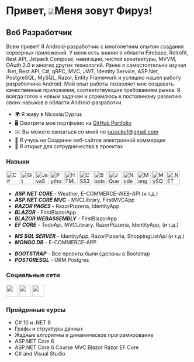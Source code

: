 Привет, ![](https://user-images.githubusercontent.com/18350557/176309783-0785949b-9127-417c-8b55-ab5a4333674e.gif)Меня зовут Фируз!
======================================================================================================================================

Веб Разработчик
-----------------

Всем привет! Я Android-разработчик с многолетним опытом создания серверных приложений. У меня есть знания в области Firebase, Retrofit, Rest API, Jetpack Compose, навигации, чистой архитектуры, MVVM, OAuth 2.0 и многих других технологий. Ранее я самостоятельно изучал .Net, Rest API, C#, gRPC, MVC, JWT, Identity Service, ASP.Net, PostgreSQL, MySQL, Razor, Entity Framework и успешно нашел работу разработчика Android. Мой опыт работы позволяет мне создавать качественные приложения, соответствующие требованиям рынка. Я всегда готов к новым задачам и стремлюсь к постоянному развитию своих навыков в области Android-разработки.

* 🌍  Я живу в Nicosia/Cyprus
* 🖥️  Смотрите мое портфолио на [GitHub Portfolio](https://github.com/razackoff/razackoff)
* ✉️  Вы можете связаться со мной по [razackof@gmail.com](mailto:razackof@gmail.com)
* 🧠  Я учусь на Создание веб-сайтов электронной коммерции
* 🤝  Я открыт для сотрудничества в проектах

### Навыки

<p align="left">
<a href="https://docs.microsoft.com/en-us/dotnet/csharp/" target="_blank" rel="noreferrer"><img src="https://raw.githubusercontent.com/danielcranney/readme-generator/main/public/icons/skills/csharp-colored.svg" width="36" height="36" alt="C#" /></a>
<a href="https://git-scm.com/" target="_blank" rel="noreferrer"><img src="https://raw.githubusercontent.com/danielcranney/readme-generator/main/public/icons/skills/git-colored.svg" width="36" height="36" alt="Git" /></a>
<a href="https://developer.mozilla.org/en-US/docs/Web/JavaScript" target="_blank" rel="noreferrer"><img src="https://raw.githubusercontent.com/danielcranney/readme-generator/main/public/icons/skills/javascript-colored.svg" width="36" height="36" alt="JavaScript" /></a>
<a href="https://www.python.org/" target="_blank" rel="noreferrer"><img src="https://raw.githubusercontent.com/danielcranney/readme-generator/main/public/icons/skills/python-colored.svg" width="36" height="36" alt="Python" /></a>
<a href="https://developer.mozilla.org/en-US/docs/Glossary/HTML5" target="_blank" rel="noreferrer"><img src="https://raw.githubusercontent.com/danielcranney/readme-generator/main/public/icons/skills/html5-colored.svg" width="36" height="36" alt="HTML5" /></a>
<a href="https://www.w3.org/TR/CSS/#css" target="_blank" rel="noreferrer"><img src="https://raw.githubusercontent.com/danielcranney/readme-generator/main/public/icons/skills/css3-colored.svg" width="36" height="36" alt="CSS3" /></a>
<a href="https://getbootstrap.com/" target="_blank" rel="noreferrer"><img src="https://raw.githubusercontent.com/danielcranney/readme-generator/main/public/icons/skills/bootstrap-colored.svg" width="36" height="36" alt="Bootstrap" /></a>
<a href="https://jquery.com/" target="_blank" rel="noreferrer"><img src="https://raw.githubusercontent.com/danielcranney/readme-generator/main/public/icons/skills/jquery-colored.svg" width="36" height="36" alt="JQuery" /></a>
<a href="https://nodejs.org/en/" target="_blank" rel="noreferrer"><img src="https://raw.githubusercontent.com/danielcranney/readme-generator/main/public/icons/skills/nodejs-colored.svg" width="36" height="36" alt="NodeJS" /></a>
<a href="https://www.mongodb.com/" target="_blank" rel="noreferrer"><img src="https://raw.githubusercontent.com/danielcranney/readme-generator/main/public/icons/skills/mongodb-colored.svg" width="36" height="36" alt="MongoDB" /></a>
<a href="https://www.mysql.com/" target="_blank" rel="noreferrer"><img src="https://raw.githubusercontent.com/danielcranney/readme-generator/main/public/icons/skills/mysql-colored.svg" width="36" height="36" alt="MySQL" /></a>
<a href="https://dotnet.microsoft.com/en-us/" target="_blank" rel="noreferrer"><img src="https://raw.githubusercontent.com/danielcranney/readme-generator/main/public/icons/skills/dot-net-colored.svg" width="36" height="36" alt=".NET" /></a>
</p>

* ***ASP.NET CORE*** - Weather, E-COMMERCE-WEB-API (и т.д.)
* ***ASP.NET CORE MVC*** - MVCLibrary, FirstMVCApp
* ***RAZOR PAGES*** - RazorPizzeria, IdentityApp
* ***BLAZOR*** - FirstBlazorApp
* ***BLAZOR WEBASSEMBLY*** - FirstBlazorApp
* ***EF CORE*** - TodoApi, MVCLibrary, RazorPizzeria, IdentityApp, (и т.д.)
<!-- -->
* ***MS SQL SERVER*** - IdentityApp, RazorPizzeria, ShoppingListApi (и т.д.)
* ***MONGO DB*** - E-COMMERCE-APP
<!-- -->
* ***BOOTSTRAP*** - Все проекты были сделаны в Bootstrap
* ***POSTGRESQL*** - ORM.Postgres

### Социальные сети

<p align="left"> 
    <img src="https://raw.githubusercontent.com/danielcranney/readme-generator/main/public/icons/socials/discord.svg" width="32" height="32" /> 
    <img src="https://raw.githubusercontent.com/danielcranney/readme-generator/main/public/icons/socials/github.svg" width="32" height="32" />
    <img src="https://raw.githubusercontent.com/danielcranney/readme-generator/main/public/icons/socials/stackoverflow.svg" width="32" height="32" />
</p>

### Пройденные курсы

* C# 10 и .NET 6
* Графы и структуры данных
* Жадные алгоритмы и динамическое програмирование
* ASP.NET Core 6
* ASP.NET Core 6 Course MVC Blazor Razor EF Core
* C# and Visual Studio
